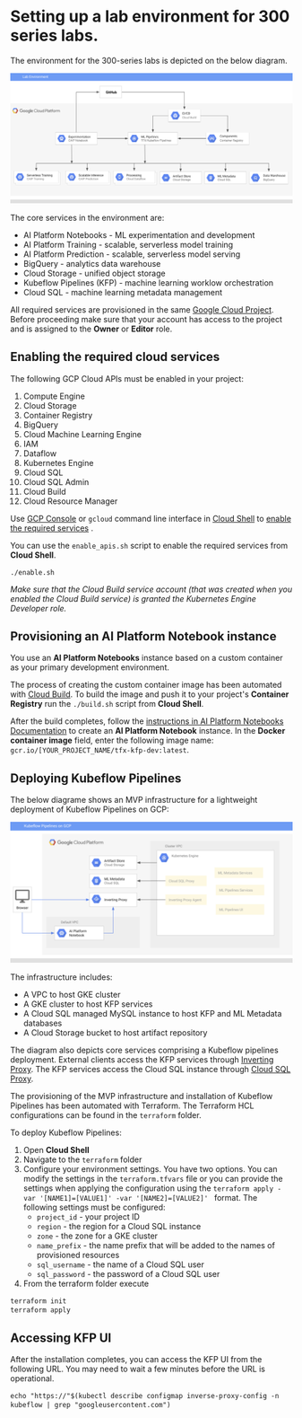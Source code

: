# Setting up a lab environment for 300 series labs.

The environment for the 300-series labs is depicted on the below diagram.

![Reference topolgy](/images/lab_300.png)

The core services in the environment are:
- AI Platform Notebooks - ML experimentation and development
- AI Platform Training - scalable, serverless model training
- AI Platform Prediction - scalable, serverless model serving
- BigQuery - analytics data warehouse
- Cloud Storage - unified object storage
- Kubeflow Pipelines (KFP) - machine learning worklow orchestration
- Cloud SQL - machine learning metadata  management
    
All required services are provisioned in the same [Google Cloud Project](https://cloud.google.com/storage/docs/projects). Before proceeding make sure that your account has access to the project and is assigned to the **Owner** or **Editor** role.

## Enabling the required cloud services

The following GCP Cloud APIs  must be enabled in your project:
1. Compute Engine
1. Cloud Storage
1. Container Registry
1. BigQuery
1. Cloud Machine Learning Engine
1. IAM
1. Dataflow
1. Kubernetes Engine
1. Cloud SQL
1. Cloud SQL Admin
1. Cloud Build
1. Cloud Resource Manager

Use [GCP Console](https://console.cloud.google.com/) or `gcloud` command line interface in [Cloud Shell](https://cloud.google.com/shell/docs/) to [enable the required services](https://cloud.google.com/service-usage/docs/enable-disable) . 

You can use the `enable_apis.sh` script to enable the required services from **Cloud Shell**.
```
./enable.sh
```

*Make sure that the Cloud Build service account (that was created when you enabled the Cloud Build service) is granted the Kubernetes Engine Developer role.*

## Provisioning an AI Platform Notebook instance
You use an **AI Platform Notebooks** instance based on a custom container as your primary development environment. 

The process of creating the custom container image has been automated with  [Cloud Build](https://cloud.google.com/cloud-build/). To build the image and push it to your project's **Container Registry** run the `./build.sh` script from **Cloud Shell**.

After the build completes, follow the  [instructions in AI Platform Notebooks Documentation](https://cloud.google.com/ai-platform/notebooks/docs/custom-container) to create an **AI Platform Notebook** instance. In the **Docker container image** field, enter the following image name: `gcr.io/[YOUR_PROJECT_NAME/tfx-kfp-dev:latest`.




## Deploying Kubeflow Pipelines 

The below diagrame shows an MVP infrastructure for a lightweight deployment of Kubeflow Pipelines on GCP:

![KFP Deployment](/images/kfp.png)

The infrastructure includes:
- A VPC to host GKE cluster
- A GKE cluster to host KFP services
- A Cloud SQL managed MySQL instance to host KFP and ML Metadata databases
- A Cloud Storage bucket to host artifact repository

The diagram also depicts core services comprising a Kubeflow pipelines deployment. External clients access the KFP services through [Inverting Proxy](https://github.com/google/inverting-proxy). The KFP services access the Cloud SQL instance through [Cloud SQL Proxy](https://cloud.google.com/sql/docs/mysql/sql-proxy).

The provisioning of the MVP infrastructure and installation of Kubeflow Pipelines has been automated with Terraform. The Terraform HCL configurations can be found in the `terraform` folder.

To deploy Kubeflow Pipelines:

1. Open **Cloud Shell**
1. Navigate to the `terraform` folder
1. Configure your environment settings. You have two options. You can modify the settings in the `terraform.tfvars` file or you can provide the settings when applying the configuration using the `terraform apply -var '[NAME1]=[VALUE1]' -var '[NAME2]=[VALUE2]' ` format. The following settings must be configured:
    - `project_id` - your project ID
    - `region` - the region for a Cloud SQL instance
    - `zone` - the zone for a GKE cluster
    - `name_prefix` - the name prefix that will be added to the names of provisioned resources
    - `sql_username` - the name of a Cloud SQL user
    - `sql_password` - the password of a Cloud SQL user
1. From the terraform folder execute
```
terraform init 
terraform apply 
```


## Accessing KFP UI

After the installation completes, you can access the KFP UI from the following URL. You may need to wait a few minutes before the URL is operational.

```
echo "https://"$(kubectl describe configmap inverse-proxy-config -n kubeflow | grep "googleusercontent.com")
```
